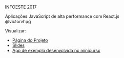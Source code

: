 INFOESTE 2017

Aplicações JavaScript de alta performance com React.js  
@victorvhpg

Visualizar:
* [Página do Projeto](http://victorvhpg.github.io/minicurso2017-reactjs/)  
* [Slides](http://victorvhpg.github.io/minicurso2017-reactjs/slides)  
* [App de exemplo desenvolvida no minicurso](http://victorvhpg.github.io/minicurso2017-reactjs/app/build/)  
